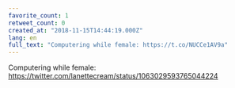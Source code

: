 ```yaml
---
favorite_count: 1
retweet_count: 0
created_at: "2018-11-15T14:44:19.000Z"
lang: en
full_text: "Computering while female: https://t.co/NUCCe1AV9a"
---
```


Computering while female:
<https://twitter.com/lanettecream/status/1063029593765044224>
